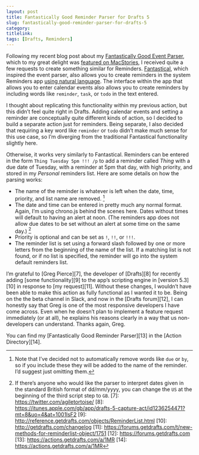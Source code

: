 ```yaml
---
layout: post
title: Fantastically Good Reminder Parser for Drafts 5
slug: fantastically-good-reminder-parser-for-drafts-5
category: 
titlelink: 
tags: [Drafts, Reminders]
---
```


Following my recent blog post about my [Fantastically Good Event Parser][1], which to my great delight was [featured on MacStories][2], I received quite a few requests to create something similar for Reminders. [Fantastical][3], which inspired the event parser, also allows you to create reminders in the system Reminders app [using natural language][4]. The interface within the app that allows you to enter calendar events also allows you to create reminders by including words like `reminder`, `task`, or `todo` in the text entered. 

I thought about replicating this functionality within my previous action, but this didn’t feel quite right in Drafts. Adding calendar events and setting a reminder are conceptually quite different kinds of action, so I decided to build a separate action just for reminders. Being separate, I also decided that requiring a key word like `reminder` or `todo` didn’t make much sense for this use case, so I’m diverging from the traditional Fantastical functionality slightly here.

Otherwise, it works very similarly to Fantastical. Reminders can be entered in the form `Thing Tuesday 5pm !!! /p` to add a reminder called _Thing_ with a due date of Tuesday, with a reminder at 5pm that day, with high priority, and stored in my _Personal_ reminders list. Here are some details on how the parsing works:
- The name of the reminder is whatever is left when the date, time, priority, and list name are removed. [^5]
- The date and time can be entered in pretty much any normal format. Again, I’m using chrono.js behind the scenes here. Dates without times will default to having an alert at noon. (The reminders app does not allow due dates to be set without an alert at some time on the same day.) [^6]
- Priority is optional and can be set as `!`, `!!`, or `!!!`.
- The reminder list is set using a forward slash followed by one or more letters from the beginning of the name of the list. If a matching list is not found, or if no list is specified, the reminder will go into the system default reminders list. 

I’m grateful to [Greg Pierce][7], the developer of [Drafts][8] for recently adding [some functionality][9] to the app’s scripting engine in [version 5.3][10] in response to [my request][11]. Without these changes, I wouldn’t have been able to make this action as fully functional as I wanted it to be. Being on the the beta channel in Slack, and now in the [Drafts forum][12], I can honestly say that Greg is one of the most responsive developers I have come across. Even when he doesn’t plan to implement a feature request immediately (or at all), he explains his reasons clearly in a way that us non-developers can understand. Thanks again, Greg.

You can find my [Fantastically Good Reminder Parser][13] in the [Action Directory][14].

[1]: https://polymaths.blog/2018/06/fantastically-good-event-parser-for-drafts-5
[2]: https://www.macstories.net/linked/fantastically-good-event-parser-for-drafts-5/
[3]: https://itunes.apple.com/gb/app/fantastical-2-for-iphone/id718043190?mt=8&uo=4&at=1001lsF2
[4]: https://flexibits.com/fantastical/help/adding-events-and-reminders
[^5]: Note that I’ve decided not to automatically remove words like `due` or `by`, so if you include these they will be added to the name of the reminder. I’d suggest just omitting them.
[^6]: If there’s anyone who would like the parser to interpret dates given in the standard British format of dd/mm/yyyy, you can change the `US` at the beginning of the third script step to `GB`.
[7]: https://twitter.com/agiletortoise/
[8]: https://itunes.apple.com/gb/app/drafts-5-capture-act/id1236254471?mt=8&uo=4&at=1001lsF2
[9]: http://reference.getdrafts.com/objects/ReminderList.html
[10]: http://getdrafts.com/changelog
[11]: https://forums.getdrafts.com/t/new-methods-for-reminderlist-object/1751
[12]: https://forums.getdrafts.com
[13]: https://actions.getdrafts.com/a/1MR
[14]: https://actions.getdrafts.com/a/1MR